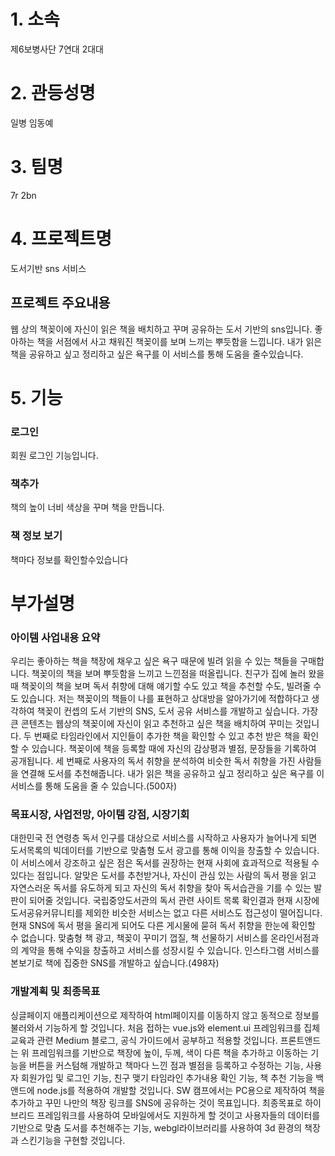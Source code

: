 # 1. 소속
제6보병사단 7연대 2대대
# 2. 관등성명
일병 임동예
# 3. 팀명
7r 2bn
# 4. 프로젝트명
도서기반 sns 서비스
## 프로젝트 주요내용
웹 상의 책꽂이에 자신이 읽은 책을 배치하고 꾸며 공유하는 도서 기반의 sns입니다.
좋아하는 책을 서점에서 사고 채워진 책꽂이를 보며 느끼는 뿌듯함을 느낍니다.
내가 읽은 책을 공유하고 싶고 정리하고 싶은 욕구를 이 서비스를 통해 도움을 줄수있습니다.
# 5. 기능
### 로그인
회원 로그인 기능입니다.
### 책추가
책의 높이 너비 색상을 꾸며 책을 만듭니다.
### 책 정보 보기
책마다 정보를 확인할수있습니다
# 부가설명
### 아이템 사업내용 요약
우리는 좋아하는 책을 책장에 채우고 싶은 욕구 때문에 빌려 읽을 수 있는 책들을 구매합니다. 책꽂이의 책을 보며 뿌듯함을 느끼고 느낀점을 떠올립니다. 친구가 집에 놀러 왔을 때 책꽂이의 책을 보며 독서 취향에 대해 얘기할 수도 있고 책을 추천할 수도, 빌려줄 수도 있습니다. 저는 책꽂이의 책들이 나를 표현하고 상대방을 알아가기에 적합하다고 생각하여 책꽂이 컨셉의 도서 기반의 SNS, 도서 공유 서비스를 개발하고 싶습니다. 가장 큰 콘텐츠는 웹상의 책꽂이에 자신이 읽고 추천하고 싶은 책을 배치하여 꾸미는 것입니다. 두 번째로 타임라인에서 지인들이 추가한 책을 확인할 수 있고 추천 받은 책을 확인할 수 있습니다. 책꽂이에 책을 등록할 때에 자신의 감상평과 별점, 문장들을 기록하여 공개됩니다. 세 번째로 사용자의 독서 취향을 분석하여 비슷한 독서 취향을 가진 사람들을 연결해 도서를 추천해줍니다. 내가 읽은 책을 공유하고 싶고 정리하고 싶은 욕구를 이 서비스를 통해 도움을 줄 수 있습니다.(500자)
### 목표시장, 사업전망, 아이템 강점, 시장기회
대한민국 전 연령층 독서 인구를 대상으로 서비스를 시작하고 사용자가 늘어나게 되면 도서목록의 빅데이터를 기반으로 맞춤형 도서 광고를 통해 이익을 창출할 수 있습니다. 이 서비스에서 강조하고 싶은 점은 독서를 권장하는 현재 사회에 효과적으로 적용될 수 있다는 점입니다. 알맞은 도서를 추천받거나, 자신이 관심 있는 사람의 독서 평을 읽고 자연스러운 독서를 유도하게 되고 자신의 독서 취향을 찾아 독서습관을 기를 수 있는 발판이 되어줄 것입니다. 국립중앙도서관의 독서 관련 사이트 목록 확인결과 현재 시장에 도서공유커뮤니티를 제외한 비슷한 서비스는 없고 다른 서비스도 접근성이 떨어집니다. 현재 SNS에 독서 평을 올리게 되어도 다른 게시물에 묻혀 독서 취향을 한눈에 확인할 수 없습니다. 맞춤형 책 광고, 책꽂이 꾸미기 껍질, 책 선물하기 서비스를 온라인서점과의 계약을 통해 수익을 창출하고 서비스를 성장시킬 수 있습니다. 인스타그램 서비스를 본보기로 책에 집중한 SNS를 개발하고 싶습니다.(498자)
### 개발계획 및 최종목표
싱글페이지 애플리케이션으로 제작하여 html페이지를 이동하지 않고 동적으로 정보를 불러와서 기능하게 할 것입니다. 처음 접하는 vue.js와 element.ui 프레임워크를 집체교육과 관련 Medium 블로그, 공식 가이드에서 공부하고 적용할 것입니다. 프론트앤드는 위 프레임워크를 기반으로 책장에 높이, 두께, 색이 다른 책을 추가하고 이동하는 기능을 버튼을 커스텀해 개발하고 책마다 느낀 점과 별점을 등록하고 수정하는 기능, 사용자 회원가입 및 로그인 기능, 친구 맺기 타임라인 추가내용 확인 기능, 책 추천 기능을 백앤드에 node.js를 적용하여 개발할 것입니다. SW 캠프에서는 PC용으로 제작하여 책을 추가하고 꾸민 나만의 책장 링크를 SNS에 공유하는 것이 목표입니다. 최종목표로 하이브리드 프레임워크를 사용하여 모바일에서도 지원하게 할 것이고 사용자들의 데이터를 기반으로 맞춤 도서를 추천해주는 기능, webgl라이브러리를 사용하여 3d 환경의 책장과 스킨기능을 구현할 것입니다.
